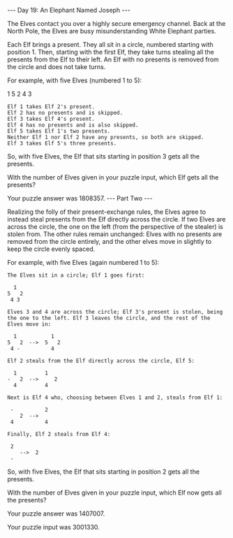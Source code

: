 --- Day 19: An Elephant Named Joseph ---

The Elves contact you over a highly secure emergency channel. Back at the North Pole, the Elves are busy misunderstanding White Elephant parties.

Each Elf brings a present. They all sit in a circle, numbered starting with position 1. Then, starting with the first Elf, they take turns stealing all the presents from the Elf to their left. An Elf with no presents is removed from the circle and does not take turns.

For example, with five Elves (numbered 1 to 5):

  1
5   2
 4 3

    Elf 1 takes Elf 2's present.
    Elf 2 has no presents and is skipped.
    Elf 3 takes Elf 4's present.
    Elf 4 has no presents and is also skipped.
    Elf 5 takes Elf 1's two presents.
    Neither Elf 1 nor Elf 2 have any presents, so both are skipped.
    Elf 3 takes Elf 5's three presents.

So, with five Elves, the Elf that sits starting in position 3 gets all the presents.

With the number of Elves given in your puzzle input, which Elf gets all the presents?

Your puzzle answer was 1808357.
--- Part Two ---

Realizing the folly of their present-exchange rules, the Elves agree to instead steal presents from the Elf directly across the circle. If two Elves are across the circle, the one on the left (from the perspective of the stealer) is stolen from. The other rules remain unchanged: Elves with no presents are removed from the circle entirely, and the other elves move in slightly to keep the circle evenly spaced.

For example, with five Elves (again numbered 1 to 5):

    The Elves sit in a circle; Elf 1 goes first:

      1
    5   2
     4 3

    Elves 3 and 4 are across the circle; Elf 3's present is stolen, being the one to the left. Elf 3 leaves the circle, and the rest of the Elves move in:

      1           1
    5   2  -->  5   2
     4 -          4

    Elf 2 steals from the Elf directly across the circle, Elf 5:

      1         1 
    -   2  -->     2
      4         4 

    Next is Elf 4 who, choosing between Elves 1 and 2, steals from Elf 1:

     -          2  
        2  -->
     4          4

    Finally, Elf 2 steals from Elf 4:

     2
        -->  2  
     -

So, with five Elves, the Elf that sits starting in position 2 gets all the presents.

With the number of Elves given in your puzzle input, which Elf now gets all the presents?

Your puzzle answer was 1407007.

Your puzzle input was 3001330.
